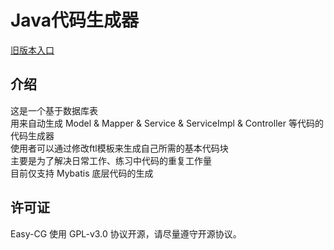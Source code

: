 # Java代码生成器

[旧版本入口](https://github.com/zhaohaihao/easy-cg/tree/v1.0.1)

## 介绍
这是一个基于数据库表<br/>用来自动生成 Model & Mapper & Service & ServiceImpl & Controller 等代码的代码生成器<br/>
使用者可以通过修改ftl模板来生成自己所需的基本代码块<br/>
主要是为了解决日常工作、练习中代码的重复工作量<br/>
目前仅支持 Mybatis 底层代码的生成

## 许可证
Easy-CG 使用 GPL-v3.0 协议开源，请尽量遵守开源协议。
